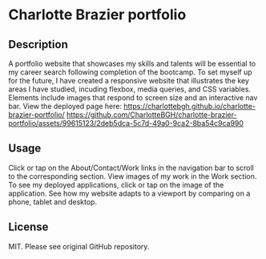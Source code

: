 # Charlotte Brazier portfolio
## Description
A portfolio website that showcases my skills and talents will be essential to my career search following completion of the bootcamp. To set myself up for the future, I have created a responsive website that illustrates the key areas I have studied, incuding flexbox, media queries, and CSS variables. Elements include images that respond to screen size and an interactive nav bar. 
View the deployed page here: https://charlottebgh.github.io/charlotte-brazier-portfolio/
https://github.com/CharlotteBGH/charlotte-brazier-portfolio/assets/99615123/2deb5dca-5c7d-49a0-9ca2-8ba54c9ca990
## Usage
Click or tap on the About/Contact/Work links in the navigation bar to scroll to the corresponding section. 
View images of my work in the Work section. 
To see my deployed applications, click or tap on the image of the application. 
See how my website adapts to a viewport by comparing on a phone, tablet and desktop. 
## License
MIT. Please see original GitHub repository. 

